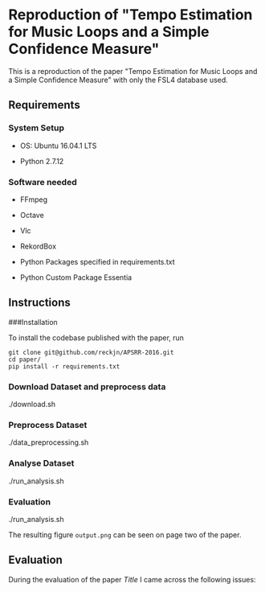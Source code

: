 # Reproduction of "Tempo Estimation for Music Loops and a Simple Confidence Measure"

This is a reproduction of the paper "Tempo Estimation for Music Loops and a Simple Confidence Measure" with only the FSL4 database used.

## Requirements

### System Setup

* OS:	Ubuntu 16.04.1 LTS

* Python 2.7.12

### Software needed
* FFmpeg

* Octave

* Vlc

* RekordBox
* Python Packages specified in requirements.txt

* Python Custom Package Essentia

## Instructions

###Installation

To install the codebase published with the paper, run

    git clone git@github.com/reckjn/APSRR-2016.git
    cd paper/
    pip install -r requirements.txt

### Download Dataset and preprocess data

   ./download.sh

### Preprocess Dataset

   ./data_preprocessing.sh

### Analyse Dataset   

   ./run_analysis.sh

### Evaluation

   ./run_analysis.sh


 The resulting figure `output.png` can be seen on page two of the paper.


## Evaluation

 During the evaluation of the paper *Title* I came across the following issues:

